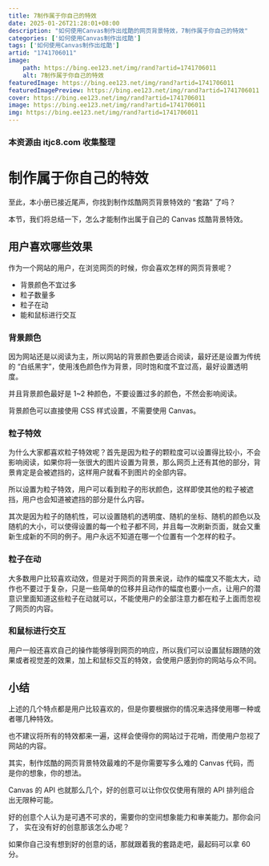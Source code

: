 ```yaml
---
title: 7制作属于你自己的特效
date: 2025-01-26T21:28:01+08:00
description: "如何使用Canvas制作出炫酷的网页背景特效，7制作属于你自己的特效"
categories: ['如何使用Canvas制作出炫酷']
tags: ['如何使用Canvas制作出炫酷']
artid: "1741706011"
image:
    path: https://bing.ee123.net/img/rand?artid=1741706011
    alt: 7制作属于你自己的特效
featuredImage: https://bing.ee123.net/img/rand?artid=1741706011
featuredImagePreview: https://bing.ee123.net/img/rand?artid=1741706011
cover: https://bing.ee123.net/img/rand?artid=1741706011
image: https://bing.ee123.net/img/rand?artid=1741706011
img: https://bing.ee123.net/img/rand?artid=1741706011
---
```


### 本资源由 itjc8.com 收集整理
# 制作属于你自己的特效
至此，本小册已接近尾声，你找到制作炫酷网页背景特效的 “套路” 了吗？

本节，我们将总结一下，怎么才能制作出属于自己的 Canvas 炫酷背景特效。

## 用户喜欢哪些效果
作为一个网站的用户，在浏览网页的时候，你会喜欢怎样的网页背景呢？
- 背景颜色不宜过多
- 粒子数量多
- 粒子在动
- 能和鼠标进行交互

### 背景颜色
因为网站还是以阅读为主，所以网站的背景颜色要适合阅读，最好还是设置为传统的 “白纸黑字”，使用浅色颜色作为背景，同时饱和度不宜过高，最好设置透明度。

并且背景颜色最好是 1~2 种颜色，不要设置过多的颜色，不然会影响阅读。

背景颜色可以直接使用 CSS 样式设置，不需要使用 Canvas。

### 粒子特效
为什么大家都喜欢粒子特效呢？首先是因为粒子的颗粒度可以设置得比较小，不会影响阅读，如果你将一张很大的图片设置为背景，那么网页上还有其他的部分，背景肯定是会被遮挡的，这样用户就看不到图片的全部内容。

所以设置为粒子特效，用户可以看到粒子的形状颜色，这样即使其他的粒子被遮挡，用户也会知道被遮挡的部分是什么内容。

其次是因为粒子的随机性，可以设置随机的透明度、随机的坐标、随机的颜色以及随机的大小，可以使得设置的每一个粒子都不同，并且每一次刷新页面，就会又重新生成新的不同的例子。用户永远不知道在哪一个位置有一个怎样的粒子。

### 粒子在动
大多数用户比较喜欢动效，但是对于网页的背景来说，动作的幅度又不能太大，动作也不要过于复杂，只是一些简单的位移并且动作的幅度也要小一点，让用户的潜意识里面知道这些粒子在动就可以，不能使用户的全部注意力都在粒子上面而忽视了网页的内容。

### 和鼠标进行交互
用户一般还喜欢自己的操作能够得到网页的响应，所以我们可以设置鼠标跟随的效果或者视觉差的效果，加上和鼠标交互的特效，会使用户感到你的网站与众不同。

## 小结
上述的几个特点都是用户比较喜欢的，但是你要根据你的情况来选择使用哪一种或者哪几种特效。

也不建议将所有的特效都来一遍，这样会使得你的网站过于花哨，而使用户忽视了网站的内容。

其实，制作炫酷的网页背景特效最难的不是你需要写多么难的 Canvas 代码，而是你的想象，你的想法。

Canvas 的 API 也就那么几个，好的创意可以让你仅仅使用有限的 API 排列组合出无限种可能。

好的创意个人认为是可遇不可求的，需要你的空间想象能力和审美能力。那你会问了， 实在没有好的创意那该怎么办呢？

如果你自己没有想到好的创意的话，那就跟着我的套路走吧，最起码可以拿 60 分。


